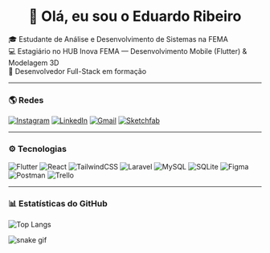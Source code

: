<h1 align="center">👋 Olá, eu sou o Eduardo Ribeiro</h1>

🎓 Estudante de Análise e Desenvolvimento de Sistemas na FEMA  
💻 Estagiário no HUB Inova FEMA — Desenvolvimento Mobile (Flutter) & Modelagem 3D  
🚀 Desenvolvedor Full-Stack em formação 

---

### 🌎 Redes
[![Instagram](https://img.shields.io/badge/Instagram-E4405F?style=for-the-badge&logo=instagram&logoColor=white)](https://www.instagram.com/eduribeirozx_)
[![LinkedIn](https://img.shields.io/badge/LinkedIn-0A66C2?style=for-the-badge&logo=linkedin&logoColor=white)](https://www.linkedin.com/in/eduribeiroalves)
[![Gmail](https://img.shields.io/badge/Gmail-D14836?style=for-the-badge&logo=gmail&logoColor=white)](eduardoribeiro0912@gmail.com)
[![Sketchfab](https://img.shields.io/badge/Sketchfab-Modelagens%203D-1CAAD9?style=for-the-badge&logo=sketchfab&logoColor=white)](https://sketchfab.com/EduRibeiro)

---

### ⚙️ Tecnologias
![Flutter](https://img.shields.io/badge/Flutter-02569B?style=for-the-badge&logo=flutter&logoColor=white)
![React](https://img.shields.io/badge/React-20232A?style=for-the-badge&logo=react&logoColor=61DAFB)
![TailwindCSS](https://img.shields.io/badge/TailwindCSS-38B2AC?style=for-the-badge&logo=tailwind-css&logoColor=white)
![Laravel](https://img.shields.io/badge/Laravel-FF2D20?style=for-the-badge&logo=laravel&logoColor=white)
![MySQL](https://img.shields.io/badge/MySQL-00758F?style=for-the-badge&logo=mysql&logoColor=white)
![SQLite](https://img.shields.io/badge/SQLite-07405E?style=for-the-badge&logo=sqlite&logoColor=white)
![Figma](https://img.shields.io/badge/Figma-F24E1E?style=for-the-badge&logo=figma&logoColor=white)
![Postman](https://img.shields.io/badge/Postman-FF6C37?style=for-the-badge&logo=postman&logoColor=white)
![Trello](https://img.shields.io/badge/Trello-0052CC?style=for-the-badge&logo=trello&logoColor=white)

---

### 📊 Estatísticas do GitHub
![Top Langs](https://github-readme-stats.vercel.app/api/top-langs/?username=eduribeirodev&layout=compact&theme=radical)

![snake gif](https://github.com/eduardoribeirodev/eduardoribeirodev/blob/output/github-contribution-grid-snake.svg)

